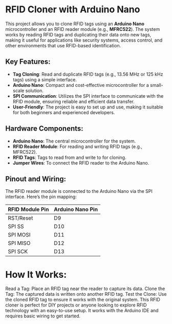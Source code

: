 # RFID Cloner with Arduino Nano

This project allows you to clone RFID tags using an **Arduino Nano** microcontroller and an RFID reader module (e.g., **MFRC522**). The system works by reading RFID tags and duplicating their data onto new tags, making it useful for applications like security systems, access control, and other environments that use RFID-based identification.

## Key Features:
- **Tag Cloning**: Read and duplicate RFID tags (e.g., 13.56 MHz or 125 kHz tags) using a simple interface.
- **Arduino Nano**: Compact and cost-effective microcontroller for a small-scale solution.
- **SPI Communication**: Utilizes the SPI interface to communicate with the RFID module, ensuring reliable and efficient data transfer.
- **User-Friendly**: The project is easy to set up and use, making it suitable for both beginners and experienced developers.

## Hardware Components:
- **Arduino Nano**: The central microcontroller for the system.
- **RFID Reader Module**: For reading and writing RFID tags (e.g., MFRC522).
- **RFID Tags**: Tags to read from and write to for cloning.
- **Jumper Wires**: To connect the RFID reader to the Arduino Nano.

## Pinout and Wiring:
The RFID reader module is connected to the Arduino Nano via the SPI interface. Here’s the pin mapping:


| **RFID Module Pin** | **Arduino Nano Pin** |
|---------------------|----------------------|
| RST/Reset           | D9                   |
| SPI SS              | D10                  |
| SPI MOSI            | D11                  |
| SPI MISO            | D12                  |
| SPI SCK             | D13                  |


# How It Works:
Read a Tag: Place an RFID tag near the reader to capture its data.
Clone the Tag: The captured data is written onto another RFID tag.
Test the Clone: Use the cloned RFID tag to ensure it works with the original system.
This RFID cloner is perfect for DIY projects or anyone looking to explore RFID technology with an easy-to-use setup. It works with the Arduino IDE and requires basic wiring to get started.




